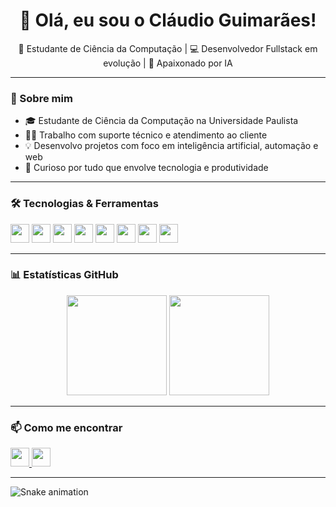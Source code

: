 <h1 align="center">👋 Olá, eu sou o Cláudio Guimarães!</h1>
<p align="center">🚀 Estudante de Ciência da Computação | 💻 Desenvolvedor Fullstack em evolução | 🤖 Apaixonado por IA</p>

---

### 🧠 Sobre mim

- 🎓 Estudante de Ciência da Computação na Universidade Paulista
- 👨‍💻 Trabalho com suporte técnico e atendimento ao cliente
- 💡 Desenvolvo projetos com foco em inteligência artificial, automação e web
- 🧩 Curioso por tudo que envolve tecnologia e produtividade

---

### 🛠️ Tecnologias & Ferramentas

<div align="left">
  <img src="https://cdn.jsdelivr.net/gh/devicons/devicon/icons/javascript/javascript-original.svg" height="30" />
  <img src="https://cdn.jsdelivr.net/gh/devicons/devicon/icons/python/python-original.svg" height="30" />
  <img src="https://cdn.jsdelivr.net/gh/devicons/devicon/icons/cplusplus/cplusplus-original.svg" height="30" />
  <img src="https://cdn.jsdelivr.net/gh/devicons/devicon/icons/react/react-original.svg" height="30" />
  <img src="https://cdn.jsdelivr.net/gh/devicons/devicon/icons/html5/html5-original.svg" height="30" />
  <img src="https://cdn.jsdelivr.net/gh/devicons/devicon/icons/css3/css3-original.svg" height="30" />
  <img src="https://cdn.jsdelivr.net/gh/devicons/devicon/icons/firebase/firebase-plain.svg" height="30" />
  <img src="https://cdn.jsdelivr.net/gh/devicons/devicon/icons/linux/linux-original.svg" height="30" />
</div>

---

### 📊 Estatísticas GitHub

<div align="center">
  <img src="https://github-readme-stats.vercel.app/api?username=ClaudioSGN&show_icons=true&theme=dracula&include_all_commits=true&count_private=true" height="160" />
  <img src="https://github-readme-stats.vercel.app/api/top-langs/?username=ClaudioSGN&layout=compact&theme=dracula" height="160" />
</div>

---

### 📫 Como me encontrar

<div align="left">
  <a href="https://www.linkedin.com/in/claudioguimaraes" target="_blank">
    <img src="https://img.shields.io/badge/LinkedIn-0077B5?style=for-the-badge&logo=linkedin&logoColor=white" height="30" />
  </a>
  <a href="mailto:claudiosgn02@gmail.com">
    <img src="https://img.shields.io/badge/Gmail-D14836?style=for-the-badge&logo=gmail&logoColor=white" height="30" />
  </a>
</div>

---

<img src="https://raw.githubusercontent.com/ClaudioSGN/ClaudioSGN/output/snake.svg" alt="Snake animation" />

